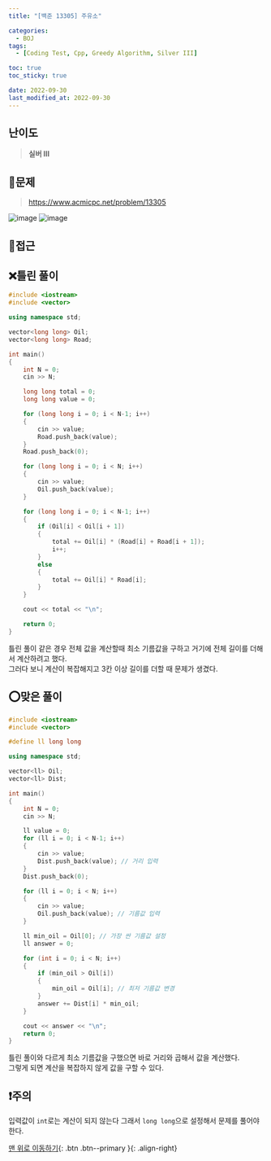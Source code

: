 ```yaml
---
title: "[백준 13305] 주유소"

categories:
  - BOJ
tags:
  - [Coding Test, Cpp, Greedy Algorithm, Silver III]

toc: true
toc_sticky: true

date: 2022-09-30
last_modified_at: 2022-09-30
---
```


## 난이도

> **실버 III**

## 📜문제

> <https://www.acmicpc.net/problem/13305>

![image](https://user-images.githubusercontent.com/81313733/192707216-f51b3ed5-4b59-4ffc-ad82-54623ab406ee.png)
![image](https://user-images.githubusercontent.com/81313733/192707292-2120ac00-d2f1-4d5f-a1d6-c94c57d08a72.png)

## 🔎접근

## ❌틀린 풀이

```c++
#include <iostream>
#include <vector>

using namespace std;

vector<long long> Oil;
vector<long long> Road;

int main()
{
	int N = 0;
	cin >> N;

	long long total = 0;
	long long value = 0;

	for (long long i = 0; i < N-1; i++)
	{
		cin >> value;
		Road.push_back(value);
	}
	Road.push_back(0);

	for (long long i = 0; i < N; i++)
	{
		cin >> value;
		Oil.push_back(value);
	}

	for (long long i = 0; i < N-1; i++)
	{
		if (Oil[i] < Oil[i + 1])
		{
			total += Oil[i] * (Road[i] + Road[i + 1]);
			i++;
		}
		else
		{
			total += Oil[i] * Road[i];
		}
	}

	cout << total << "\n";

	return 0;
}
```

틀린 풀이 같은 경우 전체 값을 계산할때 최소 기름값을 구하고 거기에 전체 길이를 더해서 계산하려고 했다.  
그러다 보니 계산이 복잡해지고 3칸 이상 길이를 더할 때 문제가 생겼다.

## ⭕맞은 풀이

```c++
#include <iostream>
#include <vector>

#define ll long long

using namespace std;

vector<ll> Oil;
vector<ll> Dist;

int main()
{
	int N = 0;
	cin >> N;

	ll value = 0;
	for (ll i = 0; i < N-1; i++)
	{
		cin >> value;
		Dist.push_back(value); // 거리 입력
	}
	Dist.push_back(0);

	for (ll i = 0; i < N; i++)
	{
		cin >> value;
		Oil.push_back(value); // 기름값 입력
	}

	ll min_oil = Oil[0]; // 가장 싼 기름값 설정
	ll answer = 0;

	for (int i = 0; i < N; i++)
	{
		if (min_oil > Oil[i])
		{
			min_oil = Oil[i]; // 최저 기름값 변경
		}
		answer += Dist[i] * min_oil;
	}

	cout << answer << "\n";
	return 0;
}
```

틀린 풀이와 다르게 최소 기름값을 구했으면 바로 거리와 곱해서 값을 계산했다.  
그렇게 되면 계산을 복잡하지 않게 값을 구할 수 있다.

## ❗주의

입력값이 `int`로는 계산이 되지 않는다 그래서 `long long`으로 설정해서 문제를 풀어야한다.

[맨 위로 이동하기](#){: .btn .btn--primary }{: .align-right}
